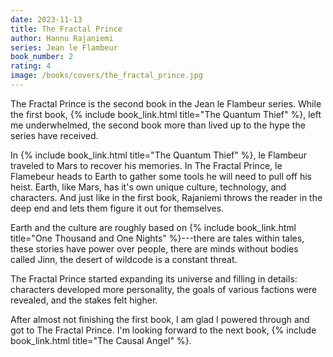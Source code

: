 ```yaml
---
date: 2023-11-13
title: The Fractal Prince
author: Hannu Rajaniemi
series: Jean le Flambeur
book_number: 2
rating: 4
image: /books/covers/the_fractal_prince.jpg
---
```


<span class="book-title">The Fractal Prince</span> is the second book in the
Jean le Flambeur series. While the first book, {% include book_link.html
title="The Quantum Thief" %}, left me underwhelmed, the second book more than
lived up to the hype the series have received.

In {% include book_link.html title="The Quantum Thief" %}, le Flambeur
traveled to Mars to recover his memories. In <span class="book-title">The
Fractal Prince</span>, le Flamebeur heads to Earth to gather some tools he
will need to pull off his heist. Earth, like Mars, has it's own unique
culture, technology, and characters. And just like in the first book,
Rajaniemi throws the reader in the deep end and lets them figure it out
for themselves.

Earth and the culture are roughly based on {% include book_link.html
title="One Thousand and One Nights" %}---there are tales within tales, these
stories have power over people, there are minds without bodies called Jinn,
the desert of wildcode is a constant threat.

<span class="book-title">The Fractal Prince</span> started expanding its
universe and filling in details: characters developed more personality,
the goals of various factions were revealed, and the stakes felt higher.

After almost not finishing the first book, I am glad I powered through and got
to <span class="book-title">The Fractal Prince</span>. I'm looking forward to
the next book, {% include book_link.html title="The Causal Angel" %}.
